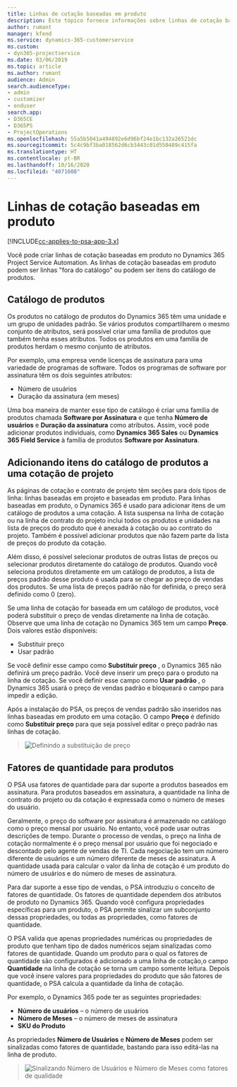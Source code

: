 ```yaml
---
title: Linhas de cotação baseadas em produto
description: Este tópico fornece informações sobre linhas de cotação baseadas em produto.
author: rumant
manager: kfend
ms.service: dynamics-365-customerservice
ms.custom:
- dyn365-projectservice
ms.date: 03/06/2019
ms.topic: article
ms.author: rumant
audience: Admin
search.audienceType:
- admin
- customizer
- enduser
search.app:
- D365CE
- D365PS
- ProjectOperations
ms.openlocfilehash: 55a5b5041a494892e6d96bf24e1bc132a26521dc
ms.sourcegitcommit: 5c4c9bf3ba018562d6cb3443c01d550489c415fa
ms.translationtype: HT
ms.contentlocale: pt-BR
ms.lasthandoff: 10/16/2020
ms.locfileid: "4071608"
---
```

# <a name="product-based-quote-lines"></a>Linhas de cotação baseadas em produto

[!INCLUDE[cc-applies-to-psa-app-3.x](../includes/cc-applies-to-psa-app-3x.md)]


Você pode criar linhas de cotação baseadas em produto no Dynamics 365 Project Service Automation. As linhas de cotação baseadas em produto podem ser linhas "fora do catálogo" ou podem ser itens do catálogo de produtos.

## <a name="product-catalog"></a>Catálogo de produtos

Os produtos no catálogo de produtos do Dynamics 365 têm uma unidade e um grupo de unidades padrão. Se vários produtos compartilharem o mesmo conjunto de atributos, será possível criar uma família de produtos que também tenha esses atributos. Todos os produtos em uma família de produtos herdam o mesmo conjunto de atributos.

Por exemplo, uma empresa vende licenças de assinatura para uma variedade de programas de software. Todos os programas de software por assinatura têm os dois seguintes atributos:

- Número de usuários 
- Duração da assinatura (em meses)

Uma boa maneira de manter esse tipo de catálogo é criar uma família de produtos chamada **Software por Assinatura** e que tenha **Número de usuários** e **Duração da assinatura** como atributos. Assim, você pode adicionar produtos individuais, como **Dynamics 365 Sales** ou **Dynamics 365 Field Service** à família de produtos **Software por Assinatura**.

## <a name="adding-product-catalog-items-to-a-project-quote"></a>Adicionando itens do catálogo de produtos a uma cotação de projeto

As páginas de cotação e contrato de projeto têm seções para dois tipos de linha: linhas baseadas em projeto e baseadas em produto. Para linhas baseadas em produto, o Dynamics 365 é usado para adicionar itens de um catálogo de produtos a uma cotação. A lista suspensa na linha de cotação ou na linha de contrato do projeto inclui todos os produtos e unidades na lista de preços do produto que é anexada à cotação ou ao contrato do projeto. Também é possível adicionar produtos que não fazem parte da lista de preços do produto da cotação.

Além disso, é possível selecionar produtos de outras listas de preços ou selecionar produtos diretamente do catálogo de produtos. Quando você seleciona produtos diretamente em um catálogo de produtos, a lista de preços padrão desse produto é usada para se chegar ao preço de vendas dos produtos. Se uma lista de preços padrão não for definida, o preço será definido como 0 (zero).

Se uma linha de cotação for baseada em um catálogo de produtos, você poderá substituir o preço de vendas diretamente na linha de cotação. Observe que uma linha de cotação no Dynamics 365 tem um campo **Preço**. Dois valores estão disponíveis:

- Substituir preço  
- Usar padrão

Se você definir esse campo como **Substituir preço** , o Dynamics 365 não definirá um preço padrão. Você deve inserir um preço para o produto na linha de cotação. Se você definir esse campo como **Usar padrão** , o Dynamics 365 usará o preço de vendas padrão e bloqueará o campo para impedir a edição.

Após a instalação do PSA, os preços de vendas padrão são inseridos nas linhas baseadas em produto em uma cotação. O campo **Preço** é definido como **Substituir preço** para que seja possível editar o preço padrão nas linhas de cotação.

> ![Definindo a substituição de preço](media/basic-guide-10.png)
 
## <a name="quantity-factors-for-products"></a>Fatores de quantidade para produtos

O PSA usa fatores de quantidade para dar suporte a produtos baseados em assinatura. Para produtos baseados em assinatura, a quantidade na linha de contrato do projeto ou da cotação é expressada como o número de meses do usuário.

Geralmente, o preço do software por assinatura é armazenado no catálogo como o preço mensal por usuário. No entanto, você pode usar outras descrições de tempo. Durante o processo de vendas, o preço na linha de cotação normalmente é o preço mensal por usuário que foi negociado e descontado pelo agente de vendas de TI. Cada negociação tem um número diferente de usuários e um número diferente de meses de assinatura. A quantidade usada para calcular o valor da linha de cotação é um produto do número de usuários e do número de meses de assinatura.

Para dar suporte a esse tipo de vendas, o PSA introduziu o conceito de fatores de quantidade. Os fatores de quantidade dependem dos atributos de produto no Dynamics 365. Quando você configura propriedades específicas para um produto, o PSA permite sinalizar um subconjunto dessas propriedades, ou todas as propriedades, como fatores de quantidade.

O PSA valida que apenas propriedades numéricas ou propriedades de produto que tenham tipo de dados numéricos sejam sinalizadas como fatores de quantidade. Quando um produto para o qual os fatores de quantidade são configurados é adicionado a uma linha de cotação,o campo **Quantidade** na linha de cotação se torna um campo somente leitura. Depois que você insere valores para propriedades do produto que são fatores de quantidade, o PSA calcula a quantidade da linha de cotação.

Por exemplo, o Dynamics 365 pode ter as seguintes propriedades: 

- **Número de usuários** – o número de usuários 
- **Número de Meses** – o número de meses de assinatura
- **SKU do Produto** 

As propriedades **Número de Usuários** e **Número de Meses** podem ser sinalizadas como fatores de quantidade, bastando para isso editá-las na linha de produto. 

> ![Sinalizando Número de Usuários e Número de Meses como fatores de qualidade](media/basic-guide-11.png)
 
